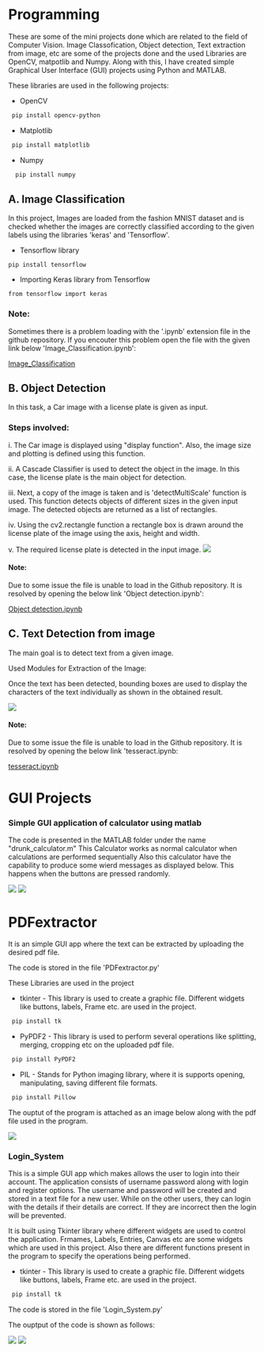 # Programming

These are some of the mini projects done which are related to the field of Computer Vision. Image Classofication, Object detection, Text extraction from image, etc are some of the projects done and the used Libraries are OpenCV, matpotlib and Numpy. Along with this, I have created simple Graphical User Interface (GUI) projects using Python and MATLAB. 

These libraries are used in the following projects:

- OpenCV

 ```bash
  pip install opencv-python
 ```
- Matplotlib
 ```bash
  pip install matplotlib
 ```
- Numpy
 ```bash
   pip install numpy
  ```

## A. Image Classification

In this project, Images are loaded from the fashion MNIST dataset and is checked whether the images are correctly classified according to the given labels using the libraries 'keras' and 'Tensorflow'.

- Tensorflow library
 ```
 pip install tensorflow
 ````

- Importing Keras library from Tensorflow
 ```
 from tensorflow import keras
 ````
 
 
### Note:
Sometimes there is a problem loading with the '.ipynb' extension file in the github repository. If you encouter this problem open the file with the given link below 'Image_Classification.ipynb':

[Image_Classification]()
 
## B. Object Detection

In this task, a Car image with a license plate is given as input. 

### Steps involved: 

i. The Car image is displayed using "display function". Also, the image size and plotting is defined using this function.

ii. A Cascade Classifier is used to detect the object in the image. In this case, the license plate is the main object for detection.

iii. Next, a copy of the image is taken and is 'detectMultiScale' function is used. This function detects objects of different sizes in the given input image. The detected objects are returned as a list of rectangles.

iv. Using the cv2.rectangle function a rectangle box is drawn around the license plate of the image using the axis, height and width.

v. The required license plate is detected in the input image.
![](Python/car.jpg)
#### Note: 

Due to some issue the file is unable to load in the Github repository. It is resolved by opening the below link 'Object detection.ipynb':  

[Object detection.ipynb](https://nbviewer.jupyter.org/github/Saketh1196/Programming/blob/main/Python/Object%20detection.ipynb)

## C. Text Detection from image

The main goal is to detect text from a given image.

Used Modules for Extraction of the Image:
 
Once the text has been detected, bounding boxes are used to display the characters of the text individually as shown in the obtained result.

![](Python/tesseract.jpg)

#### Note: 

Due to some issue the file is unable to load in the Github repository. It is resolved by opening the below link 'tesseract.ipynb: 

[tesseract.ipynb](https://nbviewer.jupyter.org/github/Saketh1196/Programming/blob/main/Python/tesseract.ipynb)


# GUI Projects

###  Simple GUI application of calculator using matlab
The code is presented in the MATLAB folder under the name "drunk_calculator.m"
This Calculator works as normal calculator when calculations are performed sequentially
Also this calculator have the capability to produce some wierd messages as displayed below. This happens when the buttons are pressed randomly.

![](MATLAB/drunk_calculator.png)   ![](MATLAB/drunk_calc.png)



#  PDFextractor 
 
It is an simple GUI app where the text can be extracted by uploading the desired pdf file.

The code is stored in the file 'PDFextractor.py'

These Libraries are used in the project

- tkinter - This library is used to create a graphic file. Different widgets like buttons, labels, Frame etc. are used in the project.

 ```bash
  pip install tk
 ```
- PyPDF2 - This library is used to perform several operations like splitting, merging, cropping etc on the uploaded pdf file.

 ```bash
  pip install PyPDF2
 ```
- PIL - Stands for Python imaging library, where it is supports opening, manipulating, saving different file formats.

 ```bash
  pip install Pillow
 ```
The ouptut of the program is attached as an image below along with the pdf file used in the program.

![](PDFextractor.png)


###  Login_System

This is a simple GUI app which makes allows the user to login into their account. The application consists of username password along with login and register options. The username and password will be created and stored in a text file for a new user. While on the other users, they can login with the details if their details are correct. If they are incorrect then the login will be prevented. 

It is built using Tkinter library where different widgets are used to control the application. Frmames, Labels, Entries, Canvas etc are some widgets which are used in this project. Also there are different functions present in the program to specify the operations being performed. 

- tkinter - This library is used to create a graphic file. Different widgets like buttons, labels, Frame etc. are used in the project.

 ```bash
  pip install tk
 ```

The code is stored in the file 'Login_System.py'

The ouptput of the code is shown as follows:

![](Screenshot%20(39).png)  ![](Screenshot%20(40).png)




